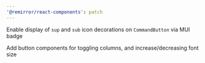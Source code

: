 ```yaml
---
'@remirror/react-components': patch
---
```


Enable display of `sup` and `sub` icon decorations on `CommandButton` via MUI badge

Add button components for toggling columns, and increase/decreasing font size
